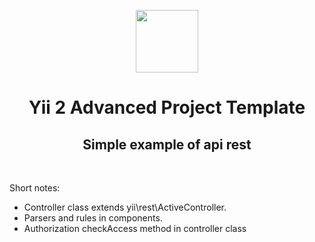 <p align="center">
    <a href="https://github.com/yiisoft" target="_blank">
        <img src="https://avatars0.githubusercontent.com/u/993323" height="100px">
    </a>
    <h1 align="center">Yii 2 Advanced Project Template</h1>
    <h2 align="center">Simple example of api rest</h2>
    <br>
</p>
Short notes:

- Controller class extends yii\rest\ActiveController.
- Parsers and rules in components.
- Authorization checkAccess method in controller class